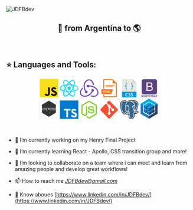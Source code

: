 
  ![JDFBdev](https://github.com/JDFBdev/JDFBdev/blob/main/Front%20animation.gif)


<h2 align="center">
🚀 from Argentina to 🌎
</h2>

&nbsp;&nbsp;


## :star: Languages and Tools:

<p align="center">
  <code><img width="10%" src="https://github.com/JDFBdev/JDFBdev/blob/main/icons/javaScript.png"></code>
  <code><img width="10%" src="https://github.com/JDFBdev/JDFBdev/blob/main/icons/react.png"></code>
  <code><img width="10%" src="https://github.com/JDFBdev/JDFBdev/blob/main/icons/redux.png"></code>
  <code><img width="10%" src="https://github.com/JDFBdev/JDFBdev/blob/main/icons/html.png"></code>
  <code><img width="10%" src="https://github.com/JDFBdev/JDFBdev/blob/main/icons/css.png"></code>
  <code><img width="10%" src="https://github.com/JDFBdev/JDFBdev/blob/main/icons/boostrap.png"></code>
  <br />
  <code><img width="10%" src="https://github.com/JDFBdev/JDFBdev/blob/main/icons/express.png"></code>
  <code><img width="10%" src="https://github.com/JDFBdev/JDFBdev/blob/main/icons/typescript.png"></code>
  <code><img width="10%" src="https://github.com/JDFBdev/JDFBdev/blob/main/icons/node.png"></code>
  <code><img width="10%" src="https://github.com/JDFBdev/JDFBdev/blob/main/icons/git.png"></code>
  <code><img width="10%" src="https://github.com/JDFBdev/JDFBdev/blob/main/icons/postgresql.png"></code>
  <code><img width="10%" src="https://github.com/JDFBdev/JDFBdev/blob/main/icons/sequelize.jpg"></code>
  <br />  
</p>


&nbsp;&nbsp;



- 🔭 I’m currently working on my Henry Final Project

- 🌱 I’m currently learning React - Apollo, CSS transition group and more!

- 👯 I’m looking to collaborate on a team where i can meet and learn from amazing people and develop great workflows!

- 📫 How to reach me *JDFBdev@gmail.com*

- 📄 Know aboues [https://www.linkedin.com/in/JDFBdev/](https://www.linkedin.com/in/JDFBdev/)

